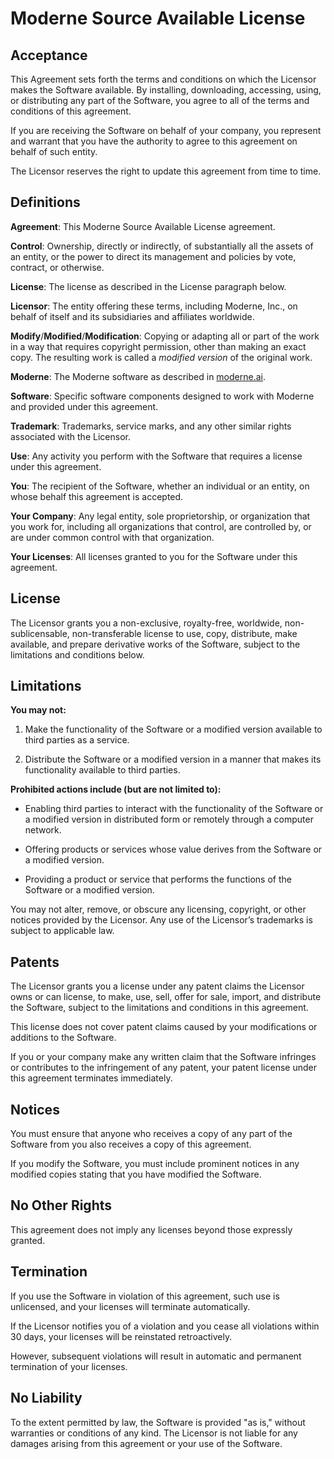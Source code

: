 # Moderne Source Available License

## Acceptance

This Agreement sets forth the terms and conditions on which the Licensor makes the Software available. By installing, downloading, accessing, using, or distributing any part of the Software, you agree to all of the terms and conditions of this agreement.

If you are receiving the Software on behalf of your company, you represent and warrant that you have the authority to agree to this agreement on behalf of such entity.

The Licensor reserves the right to update this agreement from time to time.

## Definitions

**Agreement**: This Moderne Source Available License agreement.

**Control**: Ownership, directly or indirectly, of substantially all the assets of an entity, or the power to direct its management and policies by vote, contract, or otherwise.

**License**: The license as described in the License paragraph below.

**Licensor**: The entity offering these terms, including Moderne, Inc., on behalf of itself and its subsidiaries and affiliates worldwide.

**Modify**/**Modified**/**Modification**: Copying or adapting all or part of the work in a way that requires copyright permission, other than making an exact copy. The resulting work is called a _modified version_ of the original work.

**Moderne**: The Moderne software as described in [moderne.ai](https://www.moderne.ai/).

**Software**: Specific software components designed to work with Moderne and provided under this agreement.

**Trademark**: Trademarks, service marks, and any other similar rights associated with the Licensor.

**Use**: Any activity you perform with the Software that requires a license under this agreement.

**You**: The recipient of the Software, whether an individual or an entity, on whose behalf this agreement is accepted.

**Your Company**: Any legal entity, sole proprietorship, or organization that you work for, including all organizations that control, are controlled by, or are under common control with that organization.

**Your Licenses**: All licenses granted to you for the Software under this agreement.

## License

The Licensor grants you a non-exclusive, royalty-free, worldwide, non-sublicensable, non-transferable license to use, copy, distribute, make available, and prepare derivative works of the Software, subject to the limitations and conditions below.

## Limitations

**You may not:**

1. Make the functionality of the Software or a modified version available to third parties as a service.

2. Distribute the Software or a modified version in a manner that makes its functionality available to third parties.

**Prohibited actions include (but are not limited to):**

* Enabling third parties to interact with the functionality of the Software or a modified version in distributed form or remotely through a computer network.

* Offering products or services whose value derives from the Software or a modified version.

* Providing a product or service that performs the functions of the Software or a modified version.

You may not alter, remove, or obscure any licensing, copyright, or other notices provided by the Licensor. Any use of the Licensor’s trademarks is subject to applicable law.

## Patents

The Licensor grants you a license under any patent claims the Licensor owns or can license, to make, use, sell, offer for sale, import, and distribute the Software, subject to the limitations and conditions in this agreement.

This license does not cover patent claims caused by your modifications or additions to the Software.

If you or your company make any written claim that the Software infringes or contributes to the infringement of any patent, your patent license under this agreement terminates immediately.

## Notices

You must ensure that anyone who receives a copy of any part of the Software from you also receives a copy of this agreement.

If you modify the Software, you must include prominent notices in any modified copies stating that you have modified the Software.

## No Other Rights

This agreement does not imply any licenses beyond those expressly granted.

## Termination

If you use the Software in violation of this agreement, such use is unlicensed, and your licenses will terminate automatically.

If the Licensor notifies you of a violation and you cease all violations within 30 days, your licenses will be reinstated retroactively.

However, subsequent violations will result in automatic and permanent termination of your licenses.

## No Liability

To the extent permitted by law, the Software is provided "as is," without warranties or conditions of any kind. The Licensor is not liable for any damages arising from this agreement or your use of the Software.